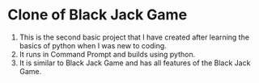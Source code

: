 # Clone of Black Jack Game
1. This is the second basic project that I have created after learning the basics of python when I was new to coding.     
2. It runs in Command Prompt and builds using python.   
3. It is similar to Black Jack Game and has all features of the Black Jack Game.
